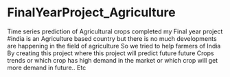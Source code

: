 # FinalYearProject_Agriculture
Time series prediction of Agricultural crops
completed my Final year project
#india is an Agriculture based country 
but there is no much developments are happening in the field of agriculture 
So we tried to help farmers of India By creating this project where 
this project will predict future future Crops trends 
or which crop has high demand in the market or which crop will get more demand in future.. Etc

